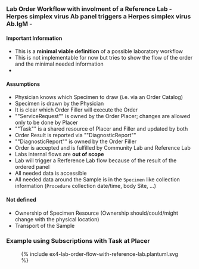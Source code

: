 ### Lab Order Workflow with involment of a Reference Lab - Herpes simplex virus Ab panel triggers a Herpes simplex virus Ab.IgM -

#### Important Information
- This is a **minimal viable definition** of a possible laboratory workflow
- This is not implementable for now but tries to show the flow of the order and the minimal needed information
- 
#### Assumptions
- Physician knows which Specimen to draw (i.e. via an Order Catalog)
- Specimen is drawn by the Physician
- It is clear which Order Filler will execute the Order
- ""ServiceRequest"" is owned by the Order Placer; changes are allowed only to be done by Placer
- ""Task"" is a shared resource of Placer and Filler and updated by both
- Order Result is reported via ""DiagnosticReport""
- ""DiagnosticReport"" is owned by the Order Filler
- Order is accepted and is fulfilled by Community Lab and Reference Lab
- Labs internal flows are **out of scope**
- Lab will trigger a Rerference Lab flow because of the result of the ordered panel
- All needed data is accessible
- All needed data around the Sample is in the `Specimen` like collection information (`Procedure` collection date/time, body Site, ...)
#### Not defined
- Ownership of Specimen Resource (Ownership should/could/might change with the physical location)
- Transport of the Sample

### Example using Subscriptions with Task at Placer
<figure>
  {% include ex4-lab-order-flow-with-reference-lab.plantuml.svg %}
</figure>
